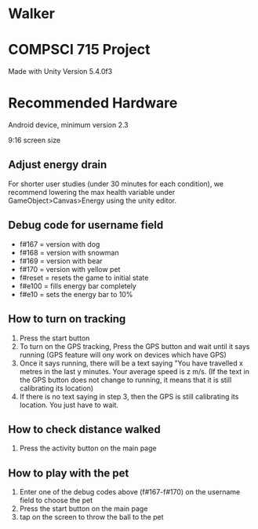# Walker
COMPSCI 715 Project
===================
Made with Unity Version 5.4.0f3


Recommended Hardware
===================
Android device, minimum version 2.3

9:16 screen size

Adjust energy drain
-------------------
For shorter user studies (under 30 minutes for each condition), we recommend lowering the max health variable under GameObject>Canvas>Energy using the unity editor.

Debug code for username field
-------------------
- f#167 = version with dog
- f#168 = version with snowman
- f#169 = version with bear
- f#170 = version with yellow pet
- f#reset = resets the game to initial state
- f#e100 = fills energy bar completely
- f#e10 = sets the energy bar to 10%

How to turn on tracking
------------------
1. Press the start button 
2. To turn on the GPS tracking, Press the GPS button and wait until it says running (GPS feature will ony work on devices which have GPS)
3. Once it says running, there will be a text saying "You have travelled x metres in the last y minutes. Your average speed is z m/s.
   (If the text in the GPS button does not change to running, it means that it is still calibrating its location)  
4. If there is no text saying in step 3, then the GPS is still calibrating its location. You just have to wait.

How to check distance walked
------------------
1. Press the activity button on the main page

How to play with the pet
------------------
1. Enter one of the debug codes above (f#167-f#170) on the username field to choose the pet
2. Press the start button on the main page
3. tap on the screen to throw the ball to the pet

